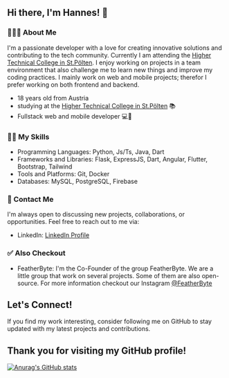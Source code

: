 ## Hi there, I'm Hannes! 👋
### 👨🏼‍🦱 About Me
I'm a passionate developer with a love for creating innovative solutions and contributing to the tech community. Currently I am attending the [Higher Technical College in St.Pölten](https://www.htlstp.ac.at/). I enjoy working on projects in a team environment that also challenge me to learn new things and improve my coding practices. I mainly work on web and mobile projects; therefor I prefer working on both frontend and backend.

+ 18 years old from Austria
+ studying at the [Higher Technical College in St.Pölten](https://www.htlstp.ac.at/) 📚
+ Fullstack web and mobile developer 💻📱


### 👨‍💻 My Skills 
* Programming Languages: Python, Js/Ts, Java, Dart
* Frameworks and Libraries: Flask, ExpressJS, Dart, Angular, Flutter, Bootstrap, Tailwind
* Tools and Platforms: Git, Docker
* Databases: MySQL, PostgreSQL, Firebase

### 📧 Contact Me 
I'm always open to discussing new projects, collaborations, or opportunities. Feel free to reach out to me via:

+ LinkedIn: [LinkedIn Profile](https://www.linkedin.com/in/hannes-koppensteiner-0a1b21267/)

### ✅ Also Checkout
+ FeatherByte: I'm the Co-Founder of the group FeatherByte. We are a little group that work on several projects. Some of them are also open-source. For more information checkout our Instagram [@FeatherByte](https://www.instagram.com/featherbyte.dev/)

## Let's Connect!
If you find my work interesting, consider following me on GitHub to stay updated with my latest projects and contributions.

## Thank you for visiting my GitHub profile!


[![Anurag's GitHub stats](https://github-readme-stats.vercel.app/api?username=korkensteiner)](https://github.com/anuraghazra/github-readme-stats)
